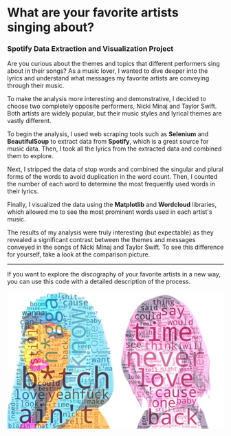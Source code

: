 # What are your favorite artists singing about?
### Spotify Data Extraction and Visualization Project

Are you curious about the themes and topics that different performers sing about in their songs? As a music lover, I wanted to dive deeper into the lyrics and understand what messages my favorite artists are conveying through their music.

To make the analysis more interesting and demonstrative, I decided to choose two completely opposite performers, Nicki Minaj and Taylor Swift. Both artists are widely popular, but their music styles and lyrical themes are vastly different.

To begin the analysis, I used web scraping tools such as **Selenium** and **BeautifulSoup** to extract data from **Spotify**, which is a great source for music data. Then, I took all the lyrics from the extracted data and combined them to explore.

Next, I stripped the data of stop words and combined the singular and plural forms of the words to avoid duplication in the word count. Then, I counted the number of each word to determine the most frequently used words in their lyrics.

Finally, I visualized the data using the **Matplotlib** and **Wordcloud** libraries, which allowed me to see the most prominent words used in each artist's music.

The results of my analysis were truly interesting (but expectable) as they revealed a significant contrast between the themes and messages conveyed in the songs of Nicki Minaj and Taylor Swift. To see this difference for yourself, take a look at the comparison picture.

--- 
If you want to explore the discography of your favorite artists in a new way, you can use this code with a detailed description of the process.

![Example picture](wordcloud-small.jpg "Example picture")